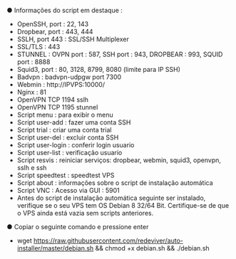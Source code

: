 ● Informações do script em destaque :

* OpenSSH, port : 22, 143
* Dropbear, port : 443, 444
* SSLH, port 443 : SSL/SSH Multiplexer
* SSL/TLS : 443
* STUNNEL : OVPN port : 587, SSH port : 943, DROPBEAR : 993, SQUID port : 8888  
* Squid3, port : 80, 3128, 8799, 8080 (limite para IP SSH)
* Badvpn : badvpn-udpgw port 7300
* Webmin : http://IPVPS:10000/
* Nginx : 81
* OpenVPN TCP 1194 sslh
* OpenVPN TCP 1195 stunnel
* Script menu : para exibir o menu
* Script user-add : fazer uma conta SSH
* Script trial : criar uma conta trial
* Script user-del : excluir conta SSH
* Script user-login : conferir login usuario
* Script user-list : verificação usuario
* Script resvis : reiniciar serviços: dropbear, webmin, squid3, openvpn, sslh e ssh
* Script speedtest : speedtest VPS
* Script about : informações sobre o script de instalação automática
* Script VNC : Acesso via GUI : 5901
* Antes do script de instalação automática seguinte ser instalado, verifique se o seu VPS tem OS Debian 8 32/64 Bit. Certifique-se de que o VPS ainda está vazia sem scripts anteriores.

● Copiar o seguinte comando e pressione enter

* wget https://raw.githubusercontent.com/redeviver/auto-installer/master/debian.sh && chmod +x debian.sh && ./debian.sh
